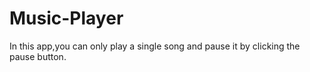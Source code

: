 # Music-Player
In this app,you can only play a single song and pause it by clicking the pause button.
